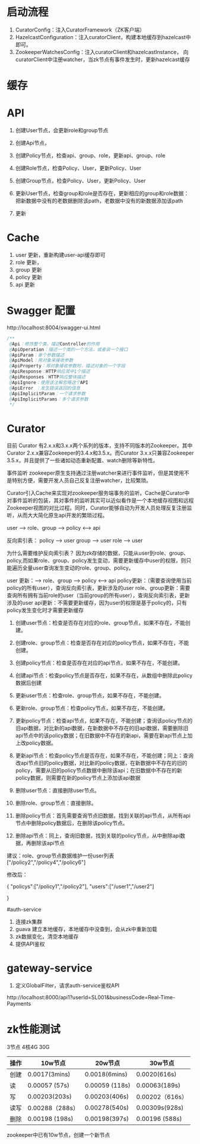 # 启动流程
1. CuratorConfig：注入CuratorFramework（ZK客户端）
2. HazelcastConfiguration：注入curatorClient，构建本地缓存到hazelcast中即可。
3. ZookeeperWatchesConfig：注入curatorClient和hazelcastInstance，  向curatorClient中注册watcher，当zk节点有事件发生时，更新hazelcast缓存


# 缓存



# API

1. 创建User节点，会更新role和group节点
2. 创建Api节点，
3. 创建Policy节点，检查api、group、role，更新api、group、role
4. 创建Role节点，检查Policy、User，更新Policy、User
5. 创建Group节点，检查Policy、User，更新Policy、User

6. 更新User节点，检查group和role是否存在，更新相应的group和role数据：把新数据中没有的老数据删除该path，老数据中没有的新数据添加该path
7. 更新


# Cache 
1. user 更新，重新构建user-api缓存即可
2. role 更新，
3. group 更新
4. policy 更新
5. api 更新


# Swagger 配置
http://localhost:8004/swagger-ui.html

```java
/**
 @Api：修饰整个类，描述Controller的作用
 @ApiOperation：描述一个类的一个方法，或者说一个接口
 @ApiParam：单个参数描述
 @ApiModel：用对象来接收参数
 @ApiProperty：用对象接收参数时，描述对象的一个字段
 @ApiResponse：HTTP响应其中1个描述
 @ApiResponses：HTTP响应整体描述
 @ApiIgnore：使用该注解忽略这个API
 @ApiError ：发生错误返回的信息
 @ApiImplicitParam：一个请求参数
 @ApiImplicitParams：多个请求参数
 */


```
# Curator
目前 Curator 有2.x.x和3.x.x两个系列的版本，支持不同版本的Zookeeper。其中Curator 2.x.x兼容Zookeeper的3.4.x和3.5.x。而Curator 3.x.x只兼容Zookeeper 3.5.x，并且提供了一些诸如动态重新配置、watch删除等新特性。

事件监听
zookeeper原生支持通过注册watcher来进行事件监听，但是其使用不是特别方便，需要开发人员自己反复注册watcher，比较繁琐。

Curator引入Cache来实现对zookeeper服务端事务的监听。Cache是Curator中对事件监听的包装，其对事件的监听其实可以近似看作是一个本地缓存视图和远程Zookeeper视图的对比过程。同时，Curator能够自动为开发人员处理反复注册监听，从而大大简化原生api开发的繁琐过程。




user --> role、group  --> policy  <--> api

反向索引表：
policy --> user
group --> user
role --> user

为什么需要维护反向索引表？
因为zk存储的数据，只能从user到role、group、policy,而如果role、group、policy发生变动，需要更新缓存中user的权限，则只能遍历全量user查询发生变动的role、group、policy。

user 更新：--> role、group  --> policy  <--> api
policy更新：（需要查询使用当前policy的所有user），查询反向索引表，更新涉及的user
role、group更新：需要查询所有拥有当前role的user（当前group的所有user），查询反向索引表，更新涉及的user
api更新：不需要更新缓存，因为user的权限是基于policy的，只有policy发生变化时才需要更新缓存


1. 创建user节点：检查是否存在对应的role、group节点，如果不存在，不能创建。
2. 创建role、group节点：检查是否存在对应的policy节点，如果不存在，不能创建。
3. 创建policy节点：检查是否存在对应的api节点，如果不存在，不能创建。
4. 创建api节点：检查policy节点是否存在，如果不存在，从数组中删除此policy数据后创建


1. 更新user节点：检查role、group节点，如果不存在，不能创建。
2. 更新role、group节点：检查policy节点，如果不存在，不能创建。
3. 更新policy节点：检查api节点，如果不存在，不能创建；查询该policy节点的旧api数据，对比新的api数据，在新数据中不存在的旧api数据，需要删除旧api节点中的该policy数据；在旧数据中不存在的新api，需要在新api节点上加上改policy数据。
4. 更新api节点：检查policy节点是否存在，如果不存在，不能创建；同上：查询改api节点旧的policy数据，对比新的policy数据，在新数据中不存在的旧的policy，需要从旧的policy节点数据中删除该api；在旧数据中不存在的新policy数据，则需要在新的policy节点上添加该api数据


1. 删除user节点：直接删除user节点。
2. 删除role、group节点：直接删除。
3. 删除policy节点：首先需要查询节点旧数据，找到关联的api节点，从所有api节点中删除policy数据后，在删除该policy节点。
4. 删除api节点：同上，查询旧数据，找到关联的policy节点，从中删除api数据，再删除该api节点



建议：role、group节点数据维护一份user列表
["/policy2","/policy4","/policy6"]

修改后：

{
"policys":["/policy1","/policy2"],
"users":["/user1","/user2"]

}







#auth-service


1. 连接zk集群
2. guava 建立本地缓存，本地缓存中没查到，会从zk中重新加载
3. zk数据变化，清空本地缓存
4. 提供API鉴权



# gateway-service

1. 定义GlobalFilter，请求auth-service鉴权API

http://localhost:8000/api1?userId=SL001&businessCode=Real-Time-Payments


# zk性能测试
3节点 4核4G 30G



操作     | 10w节点 | 20w节点 | 30w节点
-------- | -----| -----| -----
创建  |  0.0017(3mins) |  0.0018(6mins)| 0.0020(616s)
读  |   0.00057 (57s)|0.00059 (118s)| 0.00063(189s)
写  |   0.00203(203s)|0.00203(406s)| 0.00202（616s）
读写  |  0.00288（288s） |0.00278(540s)| 0.00309s(928s)
删除  |  0.00198 (198s)|0.00198(397s)| 0.00196 (588s) 



zookeeper中已有10w节点，创建一个新节点





